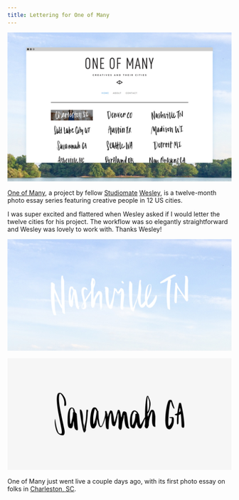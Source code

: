 ```yaml
---
title: Lettering for One of Many
---
```


![One of Many](/assets/images/2014-08-21-one_of_many-screen.jpg)

[One of Many](http://oneofmany.co), a project by fellow [Studiomate](http://studiomates.com) [Wesley](http://wesleyverhoeve.com), is a twelve-month photo essay series featuring creative people in 12 US cities.

I was super excited and flattered when Wesley asked if I would letter the twelve cities for his project. The workflow was so elegantly straightforward and Wesley was lovely to work with. Thanks Wesley!

![Nashville, TN in white!](/assets/images/2014-08-21-one_of_many-nashville.jpg)

![Savannah, GA in black!](/assets/images/2014-08-21-one_of_many-savannah.jpg)

One of Many just went live a couple days ago, with its first photo essay on folks in [Charleston, SC](http://essays.oneofmany.co/charleston).
